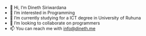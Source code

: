 - 👋 Hi, I’m Dineth Siriwardana
- 👀 I’m interested in Programming
- 🌱 I’m currently studying for a ICT degree in University of Ruhuna
- 💞️ I’m looking to collaborate on programmers
- 📫 You can reach me with info@dineth.me

<!---
dinethsiriwardana/dinethsiriwardana is a ✨ special ✨ repository because its `README.md` (this file) appears on your GitHub profile.
You can click the Preview link to take a look at your changes.
--->
